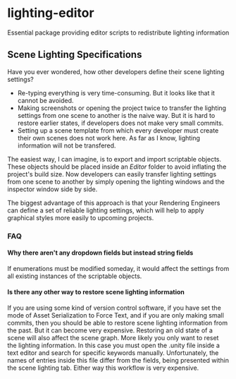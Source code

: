# lighting-editor
Essential package providing editor scripts to redistribute lighting information

## Scene Lighting Specifications
Have you ever wondered, how other developers define their scene lighting settings?
- Re-typing everything is very time-consuming. But it looks like that it cannot be avoided.
- Making screenshots or opening the project twice to transfer the lighting settings from one scene to another is the naive way. But it is hard to restore earlier states, if developers does not make very small commits.
- Setting up a scene template from which every developer must create their own scenes does not work here. As far as I know, lighting information will not be transfered.

The easiest way, I can imagine, is to export and import scriptable objects. These objects should be placed inside an <i>Editor</i> folder to avoid inflating the project's build size. Now developers can easily transfer lighting settings from one scene to another by simply opening the lighting windows and the inspector window side by side.

The biggest advantage of this approach is that your Rendering Engineers can define a set of reliable lighting settings, which will help to apply graphical styles more easily to upcoming projects. 

### FAQ

#### Why there aren't any dropdown fields but instead string fields
If enumerations must be modified someday, it would affect the settings from all existing instances of the scriptable objects.

#### Is there any other way to restore scene lighting information
If you are using some kind of version control software, if you have set the mode of Asset Serialization to Force Text, and if you are only making small commits, then you should be able to restore scene lighting information from the past. But it can become very expensive. Restoring an old state of a scene will also affect the scene graph. More likely you only want to reset the lighting information. In this case you must open the .unity file inside a text editor and search for specific keywords manually. Unfortunately, the names of entries inside this file differ from the fields, being presented within the scene lighting tab. Either way this workflow is very expensive.
